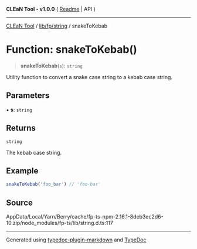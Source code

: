 **CLEaN Tool - v1.0.0** ( [Readme](../../../../README.md) \| API )

***

[CLEaN Tool](../../../../modules.md) / [lib/fp/string](../README.md) / snakeToKebab

# Function: snakeToKebab()

> **snakeToKebab**(`s`): `string`

Utility function to convert a snake case string to a kebab case string.

## Parameters

▪ **s**: `string`

## Returns

`string`

The kebab case string.

## Example

```ts
snakeToKebab('foo_bar') // 'foo-bar'
```

## Source

AppData/Local/Yarn/Berry/cache/fp-ts-npm-2.16.1-8deb3ec2d6-10.zip/node\_modules/fp-ts/lib/string.d.ts:117

***

Generated using [typedoc-plugin-markdown](https://www.npmjs.com/package/typedoc-plugin-markdown) and [TypeDoc](https://typedoc.org/)
